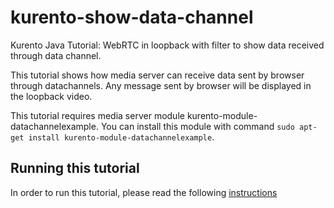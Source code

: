 kurento-show-data-channel
=========================

Kurento Java Tutorial: WebRTC in loopback with filter to show data received
through data channel.

This tutorial shows how media server can receive data sent by browser through
datachannels. Any message sent by browser will be displayed  in the loopback
video.

This tutorial requires media server module kurento-module-datachannelexample. You can
install this module with command `sudo apt-get install kurento-module-datachannelexample`.

Running this tutorial
---------------------

In order to run this tutorial, please read the following [instructions](https://kurento.openvidu.io/docs/current/tutorials/java/tutorial-show-datachannel.html)

